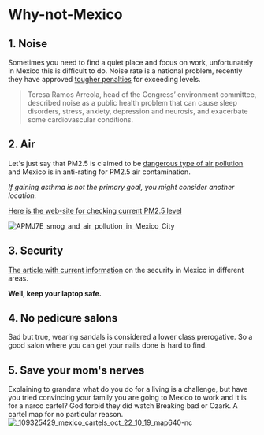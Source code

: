 # Why-not-Mexico
## 1. Noise 
Sometimes you need to find a quiet place and focus on work, unfortunately in Mexico this is difficult to do. Noise rate is a national problem, recently they have approved [tougher penalties](https://mexiconewsdaily.com/news/mexico-city-penalties-for-noise/) for exceeding levels.
> Teresa Ramos Arreola, head of the Congress’ environment committee, described noise as a public health problem that can cause sleep disorders, stress, anxiety, depression and neurosis, and exacerbate some cardiovascular conditions.

## 2. Air
Let's just say that PM2.5 is claimed to be [dangerous  type of air pollution](https://www.airveda.com/blog/what-is-pm2-5-and-why-is-it-important#:~:text=are%20some%20examples.-,PM2.,take%20place%20in%20the%20atmosphere.&text=5%20in%20the%20air.)
 and Mexico is in anti-rating for PM2.5 air contamination.
 
 *If gaining asthma is not the primary goal, you might consider another location.*
 
[Here is the web-site for checking current PM2.5 level](https://www.iqair.com/mexico/mexico-city)

![APMJ7E_smog_and_air_pollution_in_Mexico_City](https://user-images.githubusercontent.com/35688741/127238221-38ba039b-eb01-4e32-a859-1118ca724a6f.jpeg)

## 3. Security 
[The article with current information](https://www.gov.uk/foreign-travel-advice/mexico) on the security in Mexico in different areas. 

**Well, keep your laptop safe.**

## 4. No pedicure salons 
Sad but true, wearing sandals is considered a lower class prerogative. So a good salon where you can get your nails done is hard to find.

## 5. Save your mom's nerves
Explaining to grandma what do you do for a living is a challenge, but have you tried convincing your family you are going to Mexico to work and it is for a narco cartel? God forbid they did  watch Breaking bad or Ozark. A cartel map for no particular reason.
![_109325429_mexico_cartels_oct_22_10_19_map640-nc](https://user-images.githubusercontent.com/35688741/127236945-c8319137-ce8b-42e7-ac9b-e5cb18724c06.png)

